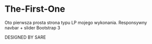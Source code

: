 # The-First-One

Oto pierwsza prosta strona typu LP mojego wykonania.
Responsywny navbar + slider
Bootstrap 3

DESIGNED BY SARE
